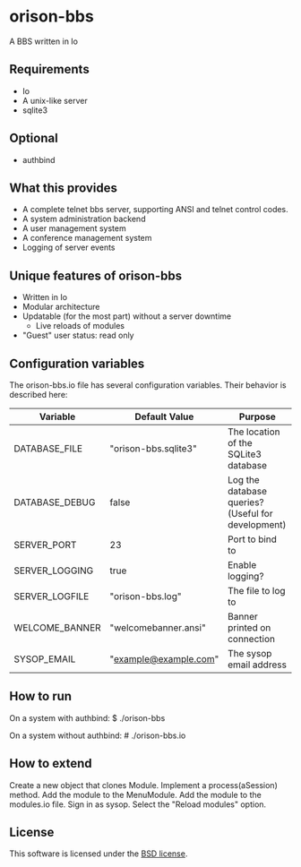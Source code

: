 orison-bbs
==========

A BBS written in Io


Requirements
------------
  - Io
  - A unix-like server
  - sqlite3
  
Optional
--------
  - authbind
  
What this provides
------------------
  - A complete telnet bbs server, supporting ANSI and telnet control codes.
  - A system administration backend
  - A user management system
  - A conference management system
  - Logging of server events

Unique features of orison-bbs
-----------------------------
  - Written in Io
  - Modular architecture
  - Updatable (for the most part) without a server downtime
    - Live reloads of modules
  - "Guest" user status: read only

Configuration variables
-----------------------
The orison-bbs.io file has several configuration variables.  Their behavior
is described here:

Variable       | Default Value         | Purpose
---------------|-----------------------|--------
DATABASE_FILE  | "orison-bbs.sqlite3"  | The location of the SQLite3 database
DATABASE_DEBUG | false                 | Log the database queries?  (Useful for development)
SERVER_PORT    | 23                    | Port to bind to
SERVER_LOGGING | true                  | Enable logging?
SERVER_LOGFILE | "orison-bbs.log"      | The file to log to
WELCOME_BANNER | "welcomebanner.ansi"  | Banner printed on connection
SYSOP_EMAIL    | "example@example.com" | The sysop email address

How to run
----------
On a system with authbind:
    $ ./orison-bbs

On a system without authbind:
    # ./orison-bbs.io

How to extend
-------------
Create a new object that clones Module.  Implement a process(aSession) method.
Add the module to the MenuModule.  Add the module to the modules.io file.
Sign in as sysop.  Select the "Reload modules" option.

License
-------
This software is licensed under the [BSD license](https://github.com/gatesphere/orison-bbs/raw/master/license/license.txt).

